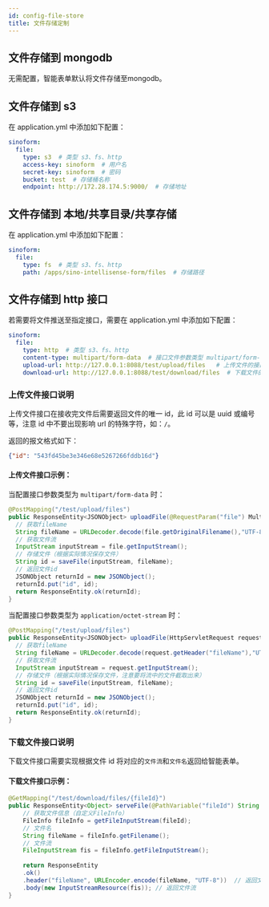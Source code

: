 ```yaml
---
id: config-file-store
title: 文件存储定制
---
```


## 文件存储到 mongodb

无需配置，智能表单默认将文件存储至mongodb。

## 文件存储到 s3

在 application.yml 中添加如下配置：

```yaml
sinoform:
  file:
    type: s3  # 类型 s3、fs、http
    access-key: sinoform  # 用户名
    secret-key: sinoform  # 密码
    bucket: test  # 存储桶名称
    endpoint: http://172.28.174.5:9000/  # 存储地址
```

## 文件存储到 本地/共享目录/共享存储

在 application.yml 中添加如下配置：

```yaml
sinoform:
  file:
    type: fs  # 类型 s3、fs、http
    path: /apps/sino-intellisense-form/files  # 存储路径
```

## 文件存储到 http 接口

若需要将文件推送至指定接口，需要在 application.yml 中添加如下配置：

```yaml
sinoform:
  file:
    type: http  # 类型 s3、fs、http
    content-type: multipart/form-data  # 接口文件参数类型 multipart/form-data、application/octet-stream
    upload-url: http://127.0.0.1:8088/test/upload/files   # 上传文件的接口
    download-url: http://127.0.0.1:8088/test/download/files  # 下载文件的接口
```
### 上传文件接口说明

上传文件接口在接收完文件后需要返回文件的唯一 id，此 id 可以是 uuid 或编号等，注意 id 中不要出现影响 url 的特殊字符，如：`/`。

返回的报文格式如下：
```json
{"id": "543fd45be3e346e68e5267266fddb16d"}
```

#### 上传文件接口示例：

当配置接口参数类型为 `multipart/form-data` 时：

```java
@PostMapping("/test/upload/files")
public ResponseEntity<JSONObject> uploadFile(@RequestParam("file") MultipartFile file) {
  // 获取fileName
  String fileName = URLDecoder.decode(file.getOriginalFilename(),"UTF-8");
  // 获取文件流
  InputStream inputStream = file.getInputStream();
  // 存储文件（根据实际情况保存文件）
  String id = saveFile(inputStream, fileName);
  // 返回文件id
  JSONObject returnId = new JSONObject();
  returnId.put("id", id);
  return ResponseEntity.ok(returnId);
}

```

当配置接口参数类型为 `application/octet-stream` 时：

```java
@PostMapping("/test/upload/files")
public ResponseEntity<JSONObject> uploadFile(HttpServletRequest request) {
  // 获取fileName
  String fileName = URLDecoder.decode(request.getHeader("fileName"),"UTF-8");
  // 获取文件流
  InputStream inputStream = request.getInputStream();
  // 存储文件（根据实际情况保存文件，注意要将流中的文件截取出来）
  String id = saveFile(inputStream, fileName);
  // 返回文件id
  JSONObject returnId = new JSONObject();
  returnId.put("id", id);
  return ResponseEntity.ok(returnId);
}
```
### 下载文件接口说明

下载文件接口需要实现根据文件 id 将对应的`文件流`和`文件名`返回给智能表单。

#### 下载文件接口示例：

```java
@GetMapping("/test/download/files/{fileId}")
public ResponseEntity<Object> serveFile(@PathVariable("fileId") String fileId)
    // 获取文件信息（自定义FileInfo）
    FileInfo fileInfo = getFileInputStream(fileId);
    // 文件名
    String fileName = fileInfo.getFilename();
    // 文件流
    FileInputStream fis = fileInfo.getFileInputStream();
    
    return ResponseEntity
    .ok()
    .header("fileName", URLEncoder.encode(fileName, "UTF-8"))  // 返回文件名
    .body(new InputStreamResource(fis)); // 返回文件流
}
```
